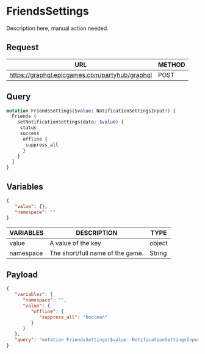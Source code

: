 # FriendsSettings

Description here, manual action needed.

## Request
| URL | METHOD |
| - | - |
| https://graphql.epicgames.com/partyhub/graphql | POST |

## Query
```graphql
mutation FriendsSettings($value: NotificationSettingsInput!) {
  Friends {
    setNotificationSettings(data: $value) {
     status
     success
      offline {
       suppress_all
      }
    }
  }
}
```

## Variables
```json
{
   "value": {},
   "namespace": ""
}
```
| VARIABLES | DESCRIPTION | TYPE |
| - | - | - |
| value | A value of the key | object |
| namespace | The short/full name of the game. | String |

## Payload
```json
{
   "variables": {
      "namespace": "",
      "value": {
         "offline": {
            "suppress_all": "boolean"
         }
      }
   },
   "query": "mutation FriendsSettings($value: NotificationSettingsInput!) { Friends { setNotificationSettings(data: $value) { offline { suppress_all } success status } } }"
}
```